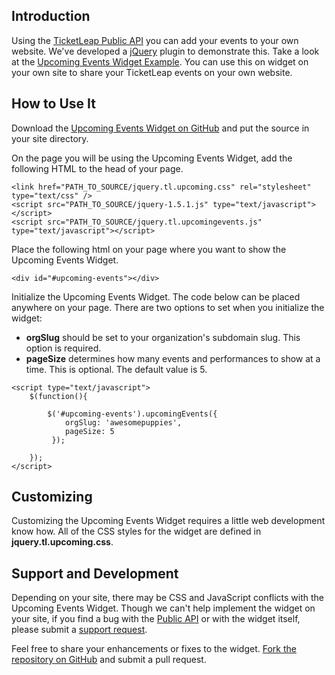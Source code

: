 <h2>Introduction</h2>

<p>Using the <a href="http://dev.ticketleap.com/">TicketLeap Public API</a> you can add your 
	events to your own website. We've developed a <a href="http://jquery.com/">jQuery</a> plugin 
	to demonstrate this. Take a look at the <a href="/Upcoming-Events-Widget/example.html">Upcoming 
	Events Widget Example</a>. You can use this on widget on your own site to share your TicketLeap 
	events on your own website.</p>

<h2>How to Use It</h2>

<p>Download the <a href="http://github.com/TicketLeap/Upcoming-Events-Widget">Upcoming Events Widget 
	on GitHub</a> and put the source in your site directory.</p>

<p>On the page you will be using the Upcoming Events Widget, add the following HTML to the head of your page.</p>

<pre><code class="brush: xml;">&lt;link href="PATH_TO_SOURCE/jquery.tl.upcoming.css" rel="stylesheet" type="text/css" /&gt;
&lt;script src="PATH_TO_SOURCE/jquery-1.5.1.js" type="text/javascript"&gt;&lt;/script&gt;
&lt;script src="PATH_TO_SOURCE/jquery.tl.upcomingevents.js" type="text/javascript"&gt;&lt;/script&gt;</code></pre>

<p>Place the following html on your page where you want to show the Upcoming Events Widget.</p>

<pre><code class="brush: xml;">&lt;div id="#upcoming-events"&gt;&lt;/div&gt;</code></pre>

<p>Initialize the Upcoming Events Widget. The code below can be placed anywhere on your page. There are two 
	options to set when you initialize the widget:</p>
	
<ul>
	<li><strong>orgSlug</strong> should be set to your organization's subdomain slug. This option is required.</li>
	<li><strong>pageSize</strong> determines how many events and performances to show at a time. This is optional.
		The default value is 5.</li>
</ul>

<pre><code class="brush: js;">&lt;script type="text/javascript"&gt;
	$(function(){

		$('#upcoming-events').upcomingEvents({
			orgSlug: 'awesomepuppies',
			pageSize: 5
		 });

	});
&lt;/script&gt;</code></pre>

<h2>Customizing</h2>

<p>Customizing the Upcoming Events Widget requires a little web development know how. All of the CSS styles for 
	the widget are defined in <strong>jquery.tl.upcoming.css</strong>.</p>

<h2>Support and Development</h2>

<p>Depending on your site, there may be CSS and JavaScript conflicts with the Upcoming Events Widget. Though we 
	can't help implement the widget on your site, if you find a bug with the <a href="http://dev.ticketleap.com/">Public API</a> or with 
	the widget itself, please submit a <a href="https://ticketleap.zendesk.com/anonymous_requests/new">support 
	request</a>.</p>
	
<p>Feel free to share your enhancements or fixes to the widget.
	<a href="http://github.com/TicketLeap/Upcoming-Events-Widget">Fork the repository on GitHub</a> and submit a 
	pull request.</p>
